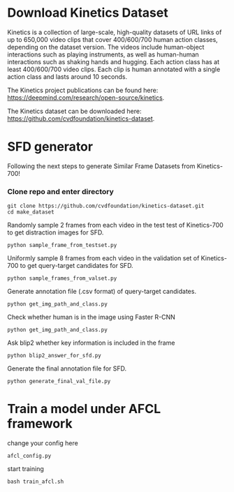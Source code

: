 # Download Kinetics Dataset

Kinetics is a collection of large-scale, high-quality datasets of URL links of up to 650,000 video clips that cover 400/600/700 human action classes, depending on the dataset version. The videos include human-object interactions such as playing instruments, as well as human-human interactions such as shaking hands and hugging. Each action class has at least 400/600/700 video clips. Each clip is human annotated with a single action class and lasts around 10 seconds.

The Kinetics project publications can be found here: https://deepmind.com/research/open-source/kinetics.

The Kinetics dataset can be downloaded here: https://github.com/cvdfoundation/kinetics-dataset.

# SFD generator

Following the next steps to generate Similar Frame Datasets from Kinetics-700!

### Clone repo and enter directory

```
git clone https://github.com/cvdfoundation/kinetics-dataset.git
cd make_dataset
```

Randomly sample 2 frames from each video in the test test of Kinetics-700 to get distraction images for SFD.
```
python sample_frame_from_testset.py
```

Uniformly sample 8 frames from each video in the validation set of Kinetics-700 to get query-target candidates for SFD.
```
python sample_frames_from_valset.py
```

Generate annotation file (.csv format) of query-target candidates.
```
python get_img_path_and_class.py
```

Check whether human is in the image using Faster R-CNN
```
python get_img_path_and_class.py
```

Ask blip2 whether key information is included in the frame
```
python blip2_answer_for_sfd.py
```

Generate the final annotation file for SFD.
```
python generate_final_val_file.py
```

# Train a model under AFCL framework

change your config here
```
afcl_config.py
```

start training
```
bash train_afcl.sh
```





